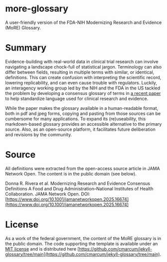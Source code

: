 # more-glossary
A user-friendly version of the FDA-NIH Modernizing Research and Evidence (MoRE) Glossary.

# Summary
Evidence-building with real-world data in clinical trial research can involve navigating a landscape chock-full of statistical jargon. Terminology can also differ between fields, resulting in multiple terms with similar, or identical, definitions. This can create confusion with interpreting the scientific record, lowering replicability, and can even cause trouble with regulators. Luckily, an interagency working group led by the NIH and the FDA in the US tackled the problem by developing a consensus glossary of terms in [a recent paper](https://www.doi.org/10.1001/jamanetworkopen.2025.16674) to help standardize language used for clinical research and evidence. 

While the paper makes the glossary available in a human-readable format, both in pdf and jpeg forms, copying and pasting from those sources can be cumbersome for many applications. To expand its (re)useability, this markdown-based glossary provides an accessible alternative to the primary source. Also, as an open-source platform, it facilitates future deliberation and revisions by the community.

# Source
All definitions were extracted from the open-access source article in JAMA Network Open. The content is in the public domain (see below).

Donna R. Rivera et al. Modernizing Research and Evidence Consensus Definitions
A Food and Drug Administration–National Institutes of Health Collaboration. JAMA Network Open. DOI:
[https://www.doi.org/10.1001/jamanetworkopen.2025.16674](https://www.doi.org/10.1001/jamanetworkopen.2025.16674)

# License
As a work of the federal government, the content of the MoRE glossary is in the public domain. The code supporting the template is available under an [MIT license](License) and is distributed here [https://github.com/cmarcum/jekyll-glossary/tree/main](https://github.com/cmarcum/jekyll-glossary/tree/main).
